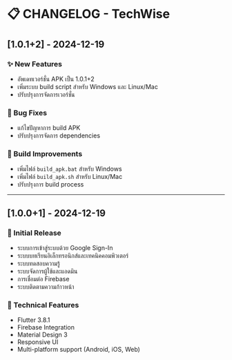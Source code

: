 # 📋 CHANGELOG - TechWise

## [1.0.1+2] - 2024-12-19

### ✨ New Features
- อัพเดทเวอร์ชั่น APK เป็น 1.0.1+2
- เพิ่มระบบ build script สำหรับ Windows และ Linux/Mac
- ปรับปรุงการจัดการเวอร์ชั่น

### 🐛 Bug Fixes
- แก้ไขปัญหาการ build APK
- ปรับปรุงการจัดการ dependencies

### 📱 Build Improvements
- เพิ่มไฟล์ `build_apk.bat` สำหรับ Windows
- เพิ่มไฟล์ `build_apk.sh` สำหรับ Linux/Mac
- ปรับปรุงการ build process

---

## [1.0.0+1] - 2024-12-19

### 🎉 Initial Release
- ระบบการเข้าสู่ระบบด้วย Google Sign-In
- ระบบบทเรียนอิเล็กทรอนิกส์และเทคนิคคอมพิวเตอร์
- ระบบทดสอบความรู้
- ระบบจัดการผู้ใช้และแอดมิน
- การเชื่อมต่อ Firebase
- ระบบติดตามความก้าวหน้า

### 🔧 Technical Features
- Flutter 3.8.1
- Firebase Integration
- Material Design 3
- Responsive UI
- Multi-platform support (Android, iOS, Web)



